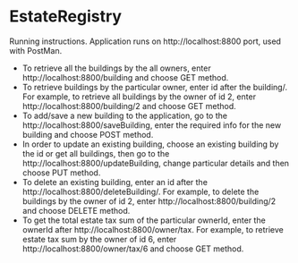 # EstateRegistry
Running instructions.
Application runs on http://localhost:8800 port, used with PostMan.
* To retrieve all the buildings by the all owners, enter http://localhost:8800/building and choose GET method.
* To retrieve buildings by the particular owner, enter id after the building/. For example, to retrieve all buildings by the owner of id 2, enter http://localhost:8800/building/2 and choose GET method.
* To add/save a new building to the application, go to the http://localhost:8800/saveBuilding, enter the required info for the new building and choose POST method.
* In order to update an existing building, choose an existing building by the id or get all buildings, then go to the http://localhost:8800/updateBuilding, change particular details and then choose PUT method.
* To delete an existing building, enter an id after the http://localhost:8800/deleteBuilding/. For example, to delete the buildings by the owner of id 2, enter http://localhost:8800/building/2 and choose DELETE method.
* To get the total estate tax sum of the particular ownerId, enter the ownerId after http://localhost:8800/owner/tax. For example, to retrieve estate tax sum by the owner of id 6, enter http://localhost:8800/owner/tax/6 and choose GET method. 
